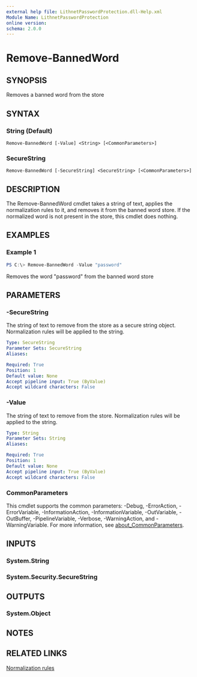 ```yaml
---
external help file: LithnetPasswordProtection.dll-Help.xml
Module Name: LithnetPasswordProtection
online version:
schema: 2.0.0
---
```


# Remove-BannedWord

## SYNOPSIS
Removes a banned word from the store

## SYNTAX

### String (Default)
```
Remove-BannedWord [-Value] <String> [<CommonParameters>]
```

### SecureString
```
Remove-BannedWord [-SecureString] <SecureString> [<CommonParameters>]
```

## DESCRIPTION
The Remove-BannedWord cmdlet takes a string of text, applies the normalization rules to it, and removes it from the banned word store. If the normalized word is not present in the store, this cmdlet does nothing.

## EXAMPLES

### Example 1
```powershell
PS C:\> Remove-BannedWord -Value "password"
```

Removes the word "password" from the banned word store

## PARAMETERS

### -SecureString
The string of text to remove from the store as a secure string object. Normalization rules will be applied to the string.

```yaml
Type: SecureString
Parameter Sets: SecureString
Aliases:

Required: True
Position: 1
Default value: None
Accept pipeline input: True (ByValue)
Accept wildcard characters: False
```

### -Value
The string of text to remove from the store. Normalization rules will be applied to the string.

```yaml
Type: String
Parameter Sets: String
Aliases:

Required: True
Position: 1
Default value: None
Accept pipeline input: True (ByValue)
Accept wildcard characters: False
```

### CommonParameters
This cmdlet supports the common parameters: -Debug, -ErrorAction, -ErrorVariable, -InformationAction, -InformationVariable, -OutVariable, -OutBuffer, -PipelineVariable, -Verbose, -WarningAction, and -WarningVariable. For more information, see [about_CommonParameters](http://go.microsoft.com/fwlink/?LinkID=113216).

## INPUTS

### System.String

### System.Security.SecureString

## OUTPUTS

### System.Object
## NOTES

## RELATED LINKS
[Normalization rules](https://docs.lithnet.io/password-protection/help-and-support/normalization-rules)